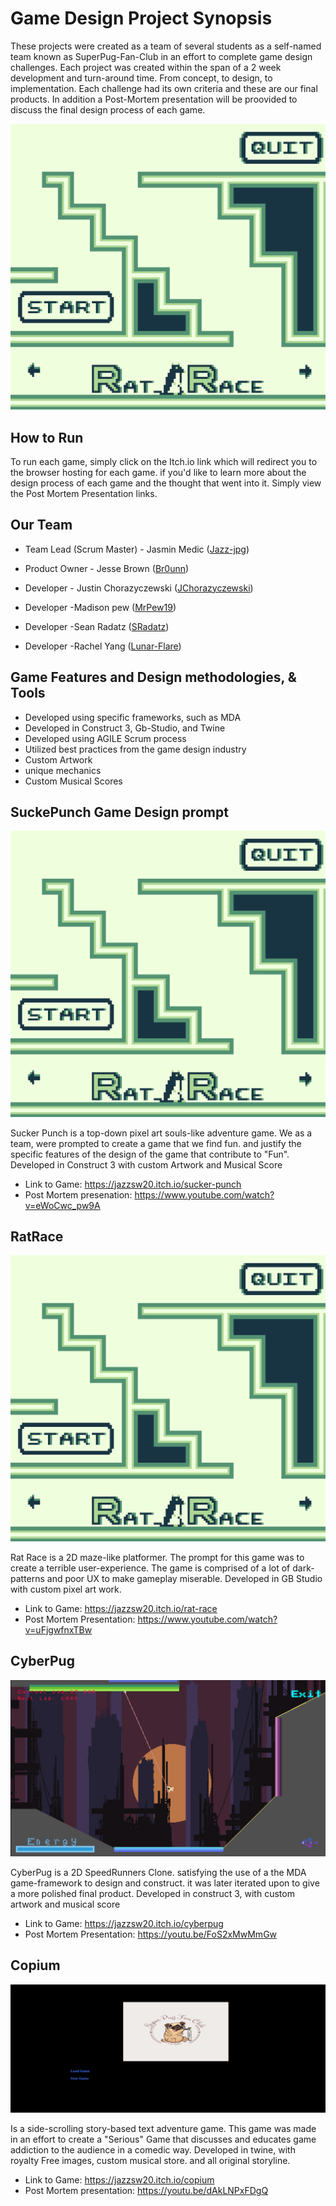 # Game Design Project Synopsis

These projects were created as a team of several students as a self-named team known as SuperPug-Fan-Club in an effort to complete game design challenges. Each project was created within the span of a 2 week development and turn-around time. From concept, to design, to implementation. Each challenge had its own criteria and these are our final products. In addition a Post-Mortem presentation will be proovided to discuss the final design process of each game.

![alt-text](https://github.com/Jazz-jpg/Game-Design/blob/main/ratrace.png)

## How to Run
To run each game, simply click on the Itch.io link which will redirect you to the browser hosting for each game. if you'd like to learn more about the design process of each game and the thought that went into it. Simply view the Post Mortem Presentation links.

## Our Team

* Team Lead (Scrum Master) - Jasmin Medic ([Jazz-jpg](https://github.com/Jazz-jpg))
* Product Owner - Jesse Brown ([Br0unn](https://github.com/br0uun))

* Developer - Justin Chorazyczewski ([JChorazyczewski](https://github.com/JChorazyczewski))
* Developer -Madison pew ([MrPew19](https://github.com/mrpew19))
* Developer -Sean Radatz ([SRadatz](https://github.com/SRadatz))
* Developer -Rachel Yang ([Lunar-Flare](https://github.com/Lunar-Flare))
## Game Features and Design methodologies, & Tools

- Developed using specific frameworks, such as MDA
- Developed in Construct 3, Gb-Studio, and Twine
- Developed using AGILE Scrum process
- Utilized best practices from the game design industry
- Custom Artwork 
- unique mechanics
- Custom Musical Scores



## SuckePunch Game Design prompt
![alt-text](https://github.com/Jazz-jpg/Game-Design/blob/main/ratrace.png)

Sucker Punch is a top-down pixel art souls-like adventure game. We as a team, were prompted to create a game that we find fun. and justify the specific features of the design of the game that contribute to "Fun". Developed in Construct 3 with custom Artwork and Musical Score

- Link to Game: https://jazzsw20.itch.io/sucker-punch
- Post Mortem presenation: https://www.youtube.com/watch?v=eWoCwc_pw9A


## RatRace
![alt-text](https://github.com/Jazz-jpg/Game-Design/blob/main/ratrace.png)

Rat Race is a 2D maze-like platformer. The prompt for this game was to create a terrible user-experience. The game is comprised of a lot of dark-patterns and poor UX to make gameplay miserable. Developed in GB Studio with custom pixel art work.

- Link to Game: https://jazzsw20.itch.io/rat-race
- Post Mortem Presentation: https://www.youtube.com/watch?v=uFjgwfnxTBw

## CyberPug
![alt-text](https://github.com/Jazz-jpg/Game-Design/blob/main/cyberpug.png)

CyberPug is a 2D SpeedRunners Clone. satisfying the use of a the MDA game-framework to design and construct. it was later iterated upon to give a more polished final product. Developed in construct 3, with custom artwork and musical score

- Link to Game: https://jazzsw20.itch.io/cyberpug
- Post Mortem Presentation: https://youtu.be/FoS2xMwMmGw

## Copium

![alt-text](https://github.com/Jazz-jpg/Game-Design/blob/main/copium.png)

Is a side-scrolling story-based text adventure game. This game was made in an effort to create a "Serious" Game that discusses and educates game addiction to the audience in a comedic way. Developed in twine, with royalty Free images, custom musical store. and all original storyline.

- Link to Game: https://jazzsw20.itch.io/copium
- Post Mortem presentation: https://youtu.be/dAkLNPxFDgQ
